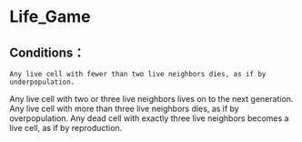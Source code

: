 # Life_Game
## Conditions：
    Any live cell with fewer than two live neighbors dies, as if by underpopulation.
Any live cell with two or three live neighbors lives on to the next generation.
    Any live cell with more than three live neighbors dies, as if by overpopulation.
    Any dead cell with exactly three live neighbors becomes a live cell, as if by reproduction.

